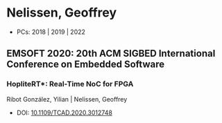 # Nelissen, Geoffrey

* PCs: 2018 | 2019 | 2022

## EMSOFT 2020: 20th ACM SIGBED International Conference on Embedded Software

### HopliteRT*: Real-Time NoC for FPGA
Ribot González, Yilian | Nelissen, Geoffrey
* DOI: [10.1109/TCAD.2020.3012748](https://doi.org/10.1109/TCAD.2020.3012748)

